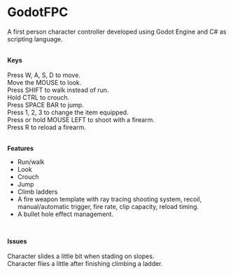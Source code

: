 # GodotFPC
A first person character controller developed using Godot Engine and C# as scripting language. <br/>
<br/>


**Keys**
<br/><br/>
Press W, A, S, D to move. <br/>
Move the MOUSE to look. <br/>
Press SHIFT to walk instead of run. <br/>
Hold CTRL to crouch. <br/>
Press SPACE BAR to jump. <br/>
Press 1, 2, 3 to change the item equipped. <br/>
Press or hold MOUSE LEFT to shoot with a firearm. <br/>
Press R to reload a firearm. <br/>
<br/>


**Features**
<br/>
- Run/walk <br/>
- Look <br/>
- Crouch <br/>
- Jump <br/>
- Climb ladders <br/>
- A fire weapon template with ray tracing shooting system, recoil, manual/automatic trigger, fire rate, clip capacity, reload timing.
- A bullet hole effect management.
<br/>


**Issues**
<br/><br/>
Character slides a little bit when stading on slopes. <br/>
Character flies a little after finishing climbing a ladder.
